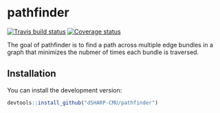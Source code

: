 
<!-- README.md is generated from README.Rmd. Please edit that file -->

# pathfinder

[![Travis build
status](https://travis-ci.org/dSHARP-CMU/pathfinder.svg?branch=master)](https://travis-ci.org/dSHARP-CMU/pathfinder)
[![Coverage
status](https://codecov.io/gh/dSHARP-CMU/pathfinder/branch/master/graph/badge.svg)](https://codecov.io/github/dSHARP-CMU/pathfinder?branch=master)

The goal of pathfinder is to find a path across multiple edge bundles in
a graph that minimizes the nubmer of times each bundle is traversed.

## Installation

You can install the development version:

``` r
devtools::install_github("dSHARP-CMU/pathfinder")
```

